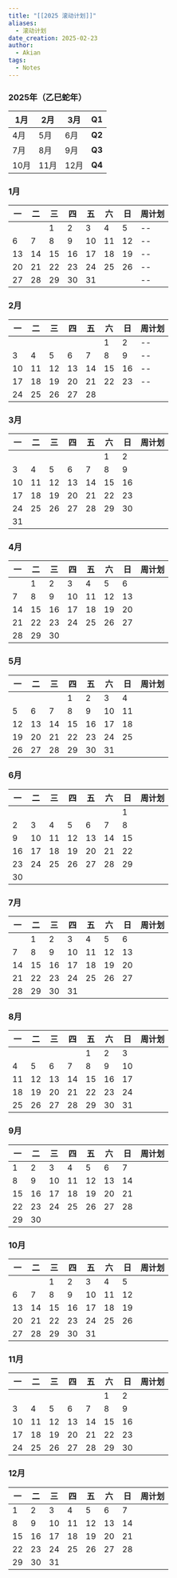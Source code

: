 ```yaml
---
title: "[[2025 滚动计划]]"
aliases:
  - 滚动计划
date_creation: 2025-02-23
author:
  - Akian
tags:
  - Notes
---
```

### 2025年（乙巳蛇年）

| 1月  | 2月  | 3月  | **Q1** |
| --- | --- | --- | ------ |
| 4月  | 5月  | 6月  | **Q2** |
| 7月  | 8月  | 9月  | **Q3** |
| 10月 | 11月 | 12月 | **Q4** |
### 1月

| 一   | 二   | 三   | 四   | 五   | 六   | 日   | 周计划 |
| --- | --- | --- | --- | --- | --- | --- | --- |
|     |     | 1   | 2   | 3   | 4   | 5   | --  |
| 6   | 7   | 8   | 9   | 10  | 11  | 12  | --  |
| 13  | 14  | 15  | 16  | 17  | 18  | 19  | --  |
| 20  | 21  | 22  | 23  | 24  | 25  | 26  | --  |
| 27  | 28  | 29  | 30  | 31  |     |     | --  |

### 2月

| 一   | 二   | 三   | 四   | 五   | 六   | 日   | 周计划 |
| --- | --- | --- | --- | --- | --- | --- | --- |
|     |     |     |     |     | 1   | 2   | --  |
| 3   | 4   | 5   | 6   | 7   | 8   | 9   | --  |
| 10  | 11  | 12  | 13  | 14  | 15  | 16  | --  |
| 17  | 18  | 19  | 20  | 21  | 22  | 23  | --  |
| 24  | 25  | 26  | 27  | 28  |     |     |     |

### 3月

| 一   | 二   | 三   | 四   | 五   | 六   | 日   | 周计划 |
| --- | --- | --- | --- | --- | --- | --- | --- |
|     |     |     |     |     | 1   | 2   |     |
| 3   | 4   | 5   | 6   | 7   | 8   | 9   |     |
| 10  | 11  | 12  | 13  | 14  | 15  | 16  |     |
| 17  | 18  | 19  | 20  | 21  | 22  | 23  |     |
| 24  | 25  | 26  | 27  | 28  | 29  | 30  |     |
| 31  |     |     |     |     |     |     |     |

### 4月

| 一   | 二   | 三   | 四   | 五   | 六   | 日   | 周计划 |
| --- | --- | --- | --- | --- | --- | --- | --- |
|     | 1   | 2   | 3   | 4   | 5   | 6   |     |
| 7   | 8   | 9   | 10  | 11  | 12  | 13  |     |
| 14  | 15  | 16  | 17  | 18  | 19  | 20  |     |
| 21  | 22  | 23  | 24  | 25  | 26  | 27  |     |
| 28  | 29  | 30  |     |     |     |     |     |

### 5月

| 一   | 二   | 三   | 四   | 五   | 六   | 日   | 周计划 |
| --- | --- | --- | --- | --- | --- | --- | --- |
|     |     |     | 1   | 2   | 3   | 4   |     |
| 5   | 6   | 7   | 8   | 9   | 10  | 11  |     |
| 12  | 13  | 14  | 15  | 16  | 17  | 18  |     |
| 19  | 20  | 21  | 22  | 23  | 24  | 25  |     |
| 26  | 27  | 28  | 29  | 30  | 31  |     |     |
### 6月

| 一   | 二   | 三   | 四   | 五   | 六   | 日   | 周计划 |
| --- | --- | --- | --- | --- | --- | --- | --- |
|     |     |     |     |     |     | 1   |     |
| 2   | 3   | 4   | 5   | 6   | 7   | 8   |     |
| 9   | 10  | 11  | 12  | 13  | 14  | 15  |     |
| 16  | 17  | 18  | 19  | 20  | 21  | 22  |     |
| 23  | 24  | 25  | 26  | 27  | 28  | 29  |     |
| 30  |     |     |     |     |     |     |     |
### 7月

| 一   | 二   | 三   | 四   | 五   | 六   | 日   | 周计划 |
| --- | --- | --- | --- | --- | --- | --- | --- |
|     | 1   | 2   | 3   | 4   | 5   | 6   |     |
| 7   | 8   | 9   | 10  | 11  | 12  | 13  |     |
| 14  | 15  | 16  | 17  | 18  | 19  | 20  |     |
| 21  | 22  | 23  | 24  | 25  | 26  | 27  |     |
| 28  | 29  | 30  | 31  |     |     |     |     |

### 8月

| 一   | 二   | 三   | 四   | 五   | 六   | 日   | 周计划 |
| --- | --- | --- | --- | --- | --- | --- | --- |
|     |     |     |     | 1   | 2   | 3   |     |
| 4   | 5   | 6   | 7   | 8   | 9   | 10  |     |
| 11  | 12  | 13  | 14  | 15  | 16  | 17  |     |
| 18  | 19  | 20  | 21  | 22  | 23  | 24  |     |
| 25  | 26  | 27  | 28  | 29  | 30  | 31  |     |
### 9月

| 一   | 二   | 三   | 四   | 五   | 六   | 日   | 周计划 |
| --- | --- | --- | --- | --- | --- | --- | --- |
| 1   | 2   | 3   | 4   | 5   | 6   | 7   |     |
| 8   | 9   | 10  | 11  | 12  | 13  | 14  |     |
| 15  | 16  | 17  | 18  | 19  | 20  | 21  |     |
| 22  | 23  | 24  | 25  | 26  | 27  | 28  |     |
| 29  | 30  |     |     |     |     |     |     |
### 10月

| 一   | 二   | 三   | 四   | 五   | 六   | 日   | 周计划 |
| --- | --- | --- | --- | --- | --- | --- | --- |
|     |     | 1   | 2   | 3   | 4   | 5   |     |
| 6   | 7   | 8   | 9   | 10  | 11  | 12  |     |
| 13  | 14  | 15  | 16  | 17  | 18  | 19  |     |
| 20  | 21  | 22  | 23  | 24  | 25  | 26  |     |
| 27  | 28  | 29  | 30  | 31  |     |     |     |
### 11月

| 一   | 二   | 三   | 四   | 五   | 六   | 日   | 周计划 |
| --- | --- | --- | --- | --- | --- | --- | --- |
|     |     |     |     |     | 1   | 2   |     |
| 3   | 4   | 5   | 6   | 7   | 8   | 9   |     |
| 10  | 11  | 12  | 13  | 14  | 15  | 16  |     |
| 17  | 18  | 19  | 20  | 21  | 22  | 23  |     |
| 24  | 25  | 26  | 27  | 28  | 29  | 30  |     |
### 12月

| 一   | 二   | 三   | 四   | 五   | 六   | 日   | 周计划 |
| --- | --- | --- | --- | --- | --- | --- | --- |
| 1   | 2   | 3   | 4   | 5   | 6   | 7   |     |
| 8   | 9   | 10  | 11  | 12  | 13  | 14  |     |
| 15  | 16  | 17  | 18  | 19  | 20  | 21  |     |
| 22  | 23  | 24  | 25  | 26  | 27  | 28  |     |
| 29  | 30  | 31  |     |     |     |     |     |